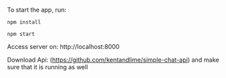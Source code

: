
To start the app, run:

```
npm install 

npm start
```

Access server on: http://localhost:8000

Download Api: (https://github.com/kentandlime/simple-chat-api) and make sure that it is running as well

